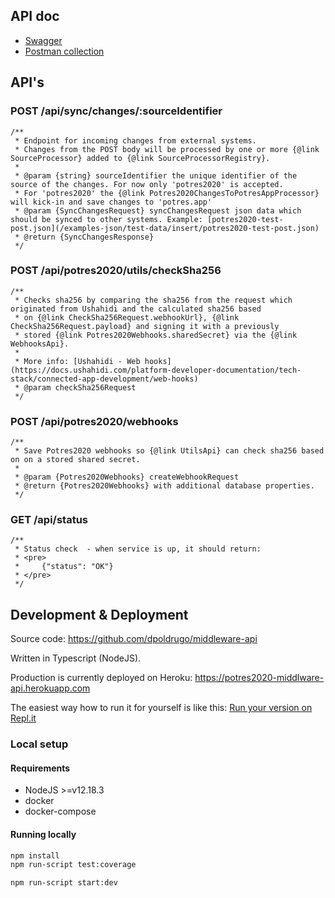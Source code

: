 ## API doc
- [Swagger](https://potres2020-middlware-api.herokuapp.com/api-docs/)
- [Postman collection](https://documenter.getpostman.com/view/130981/TW6wK9GV)

## API's

### POST /api/sync/changes/:sourceIdentifier
    /**
     * Endpoint for incoming changes from external systems.
     * Changes from the POST body will be processed by one or more {@link SourceProcessor} added to {@link SourceProcessorRegistry}.
     *
     * @param {string} sourceIdentifier the unique identifier of the source of the changes. For now only 'potres2020' is accepted.
     * For 'potres2020' the {@link Potres2020ChangesToPotresAppProcessor} will kick-in and save changes to 'potres.app'
     * @param {SyncChangesRequest} syncChangesRequest json data which should be synced to other systems. Example: [potres2020-test-post.json](/examples-json/test-data/insert/potres2020-test-post.json)
     * @return {SyncChangesResponse}
     */

### POST /api/potres2020/utils/checkSha256
    /**
     * Checks sha256 by comparing the sha256 from the request which originated from Ushahidi and the calculated sha256 based
     * on {@link CheckSha256Request.webhookUrl}, {@link CheckSha256Request.payload} and signing it with a previously
     * stored {@link Potres2020Webhooks.sharedSecret} via the {@link WebhooksApi}.
     *
     * More info: [Ushahidi - Web hooks](https://docs.ushahidi.com/platform-developer-documentation/tech-stack/connected-app-development/web-hooks)
     * @param checkSha256Request
     */

### POST /api/potres2020/webhooks
    /**
     * Save Potres2020 webhooks so {@link UtilsApi} can check sha256 based on on a stored shared secret.
     *
     * @param {Potres2020Webhooks} createWebhookRequest
     * @return {Potres2020Webhooks} with additional database properties.
     */

### GET /api/status
    /**
     * Status check  - when service is up, it should return:
     * <pre>
     *     {"status": "OK"}
     * </pre>
     */

## Development & Deployment

Source code: https://github.com/dpoldrugo/middleware-api

Written in Typescript (NodeJS).

Production is currently deployed on Heroku: https://potres2020-middlware-api.herokuapp.com

The easiest way how to run it for yourself is like this: [Run your version on Repl.it](https://repl.it/github/dpoldrugo/middleware-api)

### Local setup

#### Requirements
 - NodeJS >=v12.18.3
 - docker
 - docker-compose

#### Running locally

 ```bash
 npm install
 npm run-script test:coverage
 ```
```bash
npm run-script start:dev
```